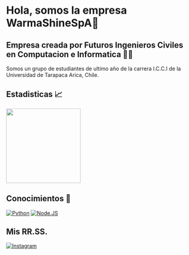 # Hola, somos la empresa WarmaShineSpA👋

## Empresa creada por Futuros Ingenieros Civiles en Computacion e Informatica 👨‍🎓

Somos un grupo de estudiantes de ultimo año de la carrera I.C.C.I de la Universidad de Tarapaca
Arica, Chile.

## Estadisticas 📈

<a href="https://github.com/anuraghazra/github-readme-stats">
  <img height=200 align="center" src="https://github-readme-stats.vercel.app/api?username=MSandoval99&show_icons=true&theme=radical" />
</a>

## Conocimientos 🧠

[![Python](https://img.shields.io/badge/Python-yellow?style=for-the-badge&logo=python&logoColor=white&labelColor=101010)]()
[![Node.JS](https://img.shields.io/badge/Node.JS-339933?style=for-the-badge&logo=node.js&logoColor=white&labelColor=101010)]()

## Mis RR.SS.

[![Instagram](https://img.shields.io/badge/Instagram-@WarmaMachine-E4405F?style=for-the-badge&logo=instagram&logoColor=white&labelColor=101010)]()
